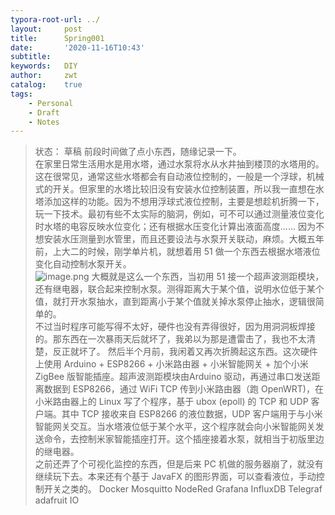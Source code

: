 ```yaml
---
typora-root-url: ../
layout:     post
title:      Spring001
date:       '2020-11-16T10:43'
subtitle:   
keywords:   DIY
author:     zwt
catalog:    true
tags:
    - Personal
    - Draft
    - Notes
---
```

> 状态： 草稿
前段时间做了点小东西，随缘记录一下。  
在家里日常生活用水是用水塔，通过水泵将水从水井抽到楼顶的水塔用的。这在很常见，通常这些水塔都会有自动液位控制的，一般是一个浮球，机械式的开关。但家里的水塔比较旧没有安装水位控制装置，所以我一直想在水塔添加这样的功能。因为不想用浮球式液位控制，主要是想趁机折腾一下，玩一下技术。最初有些不太实际的脑洞，例如，可不可以通过测量液位变化时水塔的电容反映水位变化；还有根据水压变化计算出液面高度……  因为不想安装水压测量到水管里，而且还要设法与水泵开关联动，麻烦。大概五年前，上大二的时候，刚学单片机，就想着用 51 做一个东西去根据水塔液位变化自动控制水泵开关。  
![image.png](https://upload-images.jianshu.io/upload_images/5775982-81c34f5e127455d8.png?imageMogr2/auto-orient/strip%7CimageView2/2/w/1240)
大概就是这么一个东西，当初用 51 接一个超声波测距模块，还有继电器，联合起来控制水泵。测得距离大于某个值，说明水位低于某个值，就打开水泵抽水，直到距离小于某个值就关掉水泵停止抽水，逻辑很简单的。  
不过当时程序可能写得不太好，硬件也没有弄得很好，因为用洞洞板焊接的。那东西在一次暴雨天后就坏了，我弟以为那是遭雷击了，我也不太清楚，反正就坏了。 然后半个月前，我闲着又再次折腾起这东西。这次硬件上使用 Arduino + ESP8266 + 小米路由器 + 小米智能网关 + 加个小米 ZigBee 版智能插座。超声波测距模块由Arduino 驱动，再通过串口发送距离数据到 ESP8266，通过 WiFi TCP 传到小米路由器（跑 OpenWRT)，在小米路由器上的 Linux 写了个程序，基于 ubox (epoll) 的 TCP 和 UDP 客户端。其中 TCP 接收来自 ESP8266 的液位数据，UDP 客户端用于与小米智能网关交互。当水塔液位低于某个水平，这个程序就会向小米智能网关发送命令，去控制米家智能插座打开。这个插座接着水泵，就相当于初版里边的继电器。  
之前还弄了个可视化监控的东西，但是后来 PC 机做的服务器崩了，就没有继续玩下去。本来还有个基于 JavaFX 的图形界面，可以查看液位，手动控制开关之类的。
Docker Mosquitto NodeRed Grafana InfluxDB Telegraf adafruit IO